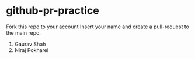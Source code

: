 # github-pr-practice
Fork this repo to your account
Insert your name and create a pull-request to the main repo.

1. Gaurav Shah
2. Niraj Pokharel
